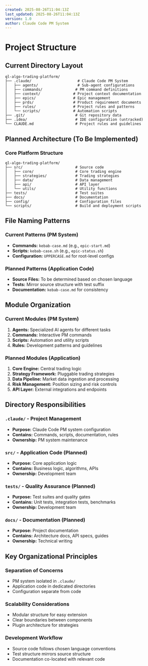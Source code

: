 ```yaml
---
created: 2025-08-26T11:04:13Z
last_updated: 2025-08-26T11:04:13Z
version: 1.0
author: Claude Code PM System
---
```


# Project Structure

## Current Directory Layout

```
ql-algo-trading-platform/
├── .claude/                     # Claude Code PM System
│   ├── agents/                  # Sub-agent configurations
│   ├── commands/               # PM command definitions
│   ├── context/               # Project context documentation
│   ├── epics/                 # Epic management
│   ├── prds/                  # Product requirement documents
│   ├── rules/                 # Project rules and patterns
│   └── scripts/               # Automation scripts
├── .git/                       # Git repository data
├── .idea/                      # IDE configuration (untracked)
└── CLAUDE.md                   # Project rules and guidelines
```

## Planned Architecture (To Be Implemented)

### Core Platform Structure
```
ql-algo-trading-platform/
├── src/                        # Source code
│   ├── core/                   # Core trading engine
│   ├── strategies/             # Trading strategies
│   ├── data/                   # Data management
│   ├── api/                    # API layer
│   └── utils/                  # Utility functions
├── tests/                      # Test suites
├── docs/                       # Documentation
├── config/                     # Configuration files
└── scripts/                    # Build and deployment scripts
```

## File Naming Patterns

### Current Patterns (PM System)
- **Commands:** `kebab-case.md` (e.g., `epic-start.md`)
- **Scripts:** `kebab-case.sh` (e.g., `epic-status.sh`)
- **Configuration:** `UPPERCASE.md` for root-level configs

### Planned Patterns (Application Code)
- **Source Files:** To be determined based on chosen language
- **Tests:** Mirror source structure with test suffix
- **Documentation:** `kebab-case.md` for consistency

## Module Organization

### Current Modules (PM System)
1. **Agents:** Specialized AI agents for different tasks
2. **Commands:** Interactive PM commands
3. **Scripts:** Automation and utility scripts
4. **Rules:** Development patterns and guidelines

### Planned Modules (Application)
1. **Core Engine:** Central trading logic
2. **Strategy Framework:** Pluggable trading strategies
3. **Data Pipeline:** Market data ingestion and processing
4. **Risk Management:** Position sizing and risk controls
5. **API Layer:** External integrations and endpoints

## Directory Responsibilities

### `.claude/` - Project Management
- **Purpose:** Claude Code PM system configuration
- **Contains:** Commands, scripts, documentation, rules
- **Ownership:** PM system maintenance

### `src/` - Application Code (Planned)
- **Purpose:** Core application logic
- **Contains:** Business logic, algorithms, APIs
- **Ownership:** Development team

### `tests/` - Quality Assurance (Planned)
- **Purpose:** Test suites and quality gates
- **Contains:** Unit tests, integration tests, benchmarks
- **Ownership:** Development team

### `docs/` - Documentation (Planned)
- **Purpose:** Project documentation
- **Contains:** Architecture docs, API specs, guides
- **Ownership:** Technical writing

## Key Organizational Principles

### Separation of Concerns
- PM system isolated in `.claude/`
- Application code in dedicated directories
- Configuration separate from code

### Scalability Considerations
- Modular structure for easy extension
- Clear boundaries between components
- Plugin architecture for strategies

### Development Workflow
- Source code follows chosen language conventions
- Test structure mirrors source structure
- Documentation co-located with relevant code